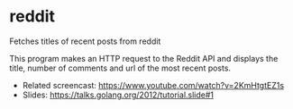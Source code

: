 # reddit
Fetches titles of recent posts from reddit

This program makes an HTTP request to the Reddit API
and displays the title, number of comments and url
of the most recent posts.

  * Related screencast: https://www.youtube.com/watch?v=2KmHtgtEZ1s
  * Slides: https://talks.golang.org/2012/tutorial.slide#1
